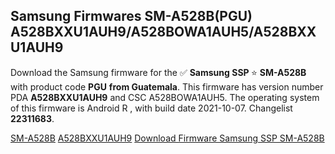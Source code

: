 <h2>Samsung Firmwares SM-A528B(PGU) A528BXXU1AUH9/A528BOWA1AUH5/A528BXXU1AUH9</h2>
Download the Samsung firmware for the ✅ <strong>Samsung SSP </strong> ⭐ <strong>SM-A528B</strong> with product code <strong>PGU</strong> <strong> from Guatemala</strong>. This firmware has version number PDA <strong>A528BXXU1AUH9</strong> and CSC A528BOWA1AUH5. The operating system of this firmware is Android R , with build date 2021-10-07. Changelist <strong>22311683</strong>.


[SM-A528B](https://samfirm.shop/samsung/model/SM-A528B)
[A528BXXU1AUH9](https://samfirm.shop/samsung/pda/A528BXXU1AUH9)
[Download Firmware Samsung SSP SM-A528B](https://samfirm.shop/samsung/firmware/463079)

